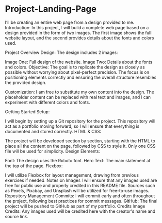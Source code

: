 # Project-Landing-Page
I’ll be creating an entire web page from a design provided to me.
Introduction:
In this project, I will build a complete web page based on a design provided in the form of two images. The first image shows the full website layout, and the second provides details about the fonts and colors used.

Project Overview
Design: The design includes 2 images:

Image One: Full design of the website.
Image Two: Details about the fonts and colors.
Objective: The goal is to replicate the design as closely as possible without worrying about pixel-perfect precision. The focus is on positioning elements correctly and ensuring the overall structure resembles the provided design.

Customization: I am free to substitute my own content into the design. The placeholder content can be replaced with real text and images, and I can experiment with different colors and fonts.

Getting Started
Setup:

I will begin by setting up a Git repository for the project. This repository will act as a portfolio moving forward, so I will ensure that everything is documented and stored correctly.
HTML & CSS:

The project will be developed section by section, starting with the HTML to place all the content on the page, followed by CSS to style it. Only one CSS file will be used for simplicity.
Design Elements:

Font: The design uses the Roboto font.
Hero Text: The main statement at the top of the page.
Flexbox:

I will utilize Flexbox for layout management, drawing from previous exercises if needed.
Notes on Images
I will ensure that any images used are free for public use and properly credited in this README file. Sources such as Pexels, Pixabay, and Unsplash will be utilized for free-to-use images.
Repository Management
Commits: I will commit early and often throughout the project, following best practices for commit messages.
GitHub: The final project will be pushed to GitHub as part of my portfolio.
Credits
Image Credits: Any images used will be credited here with the creator's name and source link.
